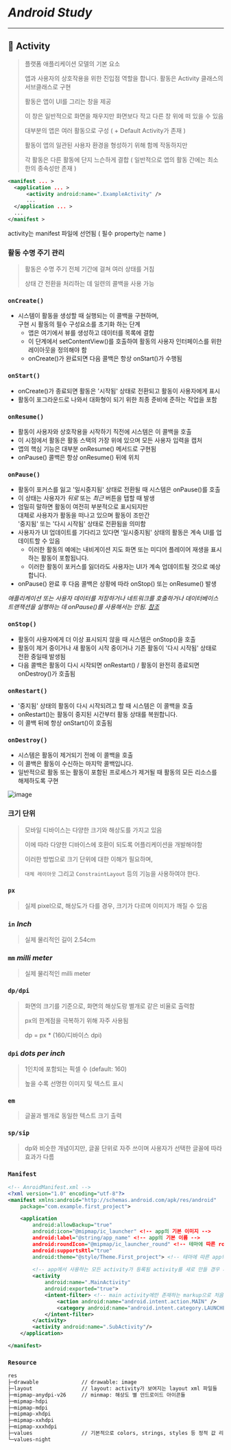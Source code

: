 # *Android Study*

---
## 📄 Activity

> 플랫폼 애플리케이션 모델의 기본 요소
> 
> 앱과 사용자의 상호작용을 위한 진입점 역할을 합니다. 활동은 Activity 클래스의 서브클래스로 구현
> 
> 활동은 앱이 UI를 그리는 창을 제공
> 
> 이 창은 일반적으로 화면을 채우지만 화면보다 작고 다른 창 위에 떠 있을 수 있음
> 
> 대부분의 앱은 여러 활동으로 구성 ( + Default Activity가 존재 )
> 
> 활동이 앱의 일관된 사용자 환경을 형성하기 위해 함께 작동하지만 
> 
> 각 활동은 다른 활동에 단지 느슨하게 결합 ( 일반적으로 앱의 활동 간에는 최소한의 종속성만 존재 )

```xml
<manifest ... >
  <application ... >
      <activity android:name=".ExampleActivity" />
      ...
  </application ... >
  ...
</manifest >
```
activity는 manifest 파일에 선언됨 ( 필수 property는 name ) 

### 활동 수명 주기 관리

> 활동은 수명 주기 전체 기간에 걸쳐 여러 상태를 거침
> 
> 상태 간 전환을 처리하는 데 일련의 콜백을 사용 가능

### `onCreate()`

- 시스템이 활동을 생성할 때 실행되는 이 콜백을 구현하며, <br/>구현 시 활동의 필수 구성요소를 초기화 하는 단계
    - 앱은 여기에서 뷰를 생성하고 데이터를 목록에 결합
    - 이 단계에서 setContentView()를 호출하여 활동의 사용자 인터페이스를 위한 레이아웃을 정의해야 함
    - onCreate()가 완료되면 다음 콜백은 항상 onStart()가 수행됨

### `onStart()`

- onCreate()가 종료되면 활동은 '시작됨' 상태로 전환되고 활동이 사용자에게 표시 
- 활동이 포그라운드로 나와서 대화형이 되기 위한 최종 준비에 준하는 작업을 포함

### `onResume()`

- 활동이 사용자와 상호작용을 시작하기 직전에 시스템은 이 콜백을 호출
- 이 시점에서 활동은 활동 스택의 가장 위에 있으며 모든 사용자 입력을 캡처
- 앱의 핵심 기능은 대부분 onResume() 메서드로 구현됨
- onPause() 콜백은 항상 onResume() 뒤에 위치

### `onPause()`

- 활동이 포커스를 잃고 '일시중지됨' 상태로 전환될 때 시스템은 onPause()를 호출
- 이 상태는 사용자가 *뒤로* 또는 *최근* 버튼을 탭할 때 발생
- 엄밀히 말하면 활동이 여전히 부분적으로 표시되지만<br/> 
  대체로 사용자가 활동을 떠나고 있으며 활동이 조만간 <br/>
  '중지됨' 또는 '다시 시작됨' 상태로 전환됨을 의미함
- 사용자가 UI 업데이트를 기다리고 있다면 '일시중지됨' 상태의 활동은 계속 UI를 업데이트할 수 있음 
    - 이러한 활동의 예에는 내비게이션 지도 화면 또는 미디어 플레이어 재생을 표시하는 활동이 포함됩니다. 
    - 이러한 활동이 포커스를 잃더라도 사용자는 UI가 계속 업데이트될 것으로 예상합니다.
- onPause() 완료 후 다음 콜백은 상황에 따라 onStop() 또는 onResume() 발생

*애플리케이션 또는 사용자 데이터를 저장하거나 네트워크를 호출하거나 데이터베이스 트랜잭션을 실행하는 데 onPause()를 사용해서는 안됨. [참조](https://developer.android.com/guide/components/activities/activity-lifecycle?hl=ko#saras)*

### `onStop()`

- 활동이 사용자에게 더 이상 표시되지 않을 때 시스템은 onStop()을 호출
- 활동이 제거 중이거나 새 활동이 시작 중이거나 기존 활동이 '다시 시작됨' 상태로 전환 중일때 발생됨
- 다음 콜백은 활동이 다시 시작되면 onRestart() / 활동이 완전히 종료되면 onDestroy()가 호출됨

### `onRestart()`

- '중지됨' 상태의 활동이 다시 시작되려고 할 때 시스템은 이 콜백을 호출
- onRestart()는 활동이 중지된 시간부터 활동 상태를 복원합니다.
- 이 콜백 뒤에 항상 onStart()이 호출됨

### `onDestroy()`
- 시스템은 활동이 제거되기 전에 이 콜백을 호출
- 이 콜백은 활동이 수신하는 마지막 콜백입니다. 
- 일반적으로 활동 또는 활동이 포함된 프로세스가 제거될 때 활동의 모든 리소스를 해제하도록 구현

![image](https://www.google.com/url?sa=i&url=https%3A%2F%2Fjamesdreaming.tistory.com%2F17&psig=AOvVaw3t0xr9zm3wiiF1tnoQ6Fbq&ust=1654508993452000&source=images&cd=vfe&ved=0CAwQjRxqFwoTCIi92ImElvgCFQAAAAAdAAAAABAD)

### 크기 단위

> 모바일 디바이스는 다양한 크기와 해상도를 가지고 있음
> 
> 이에 따라 다양한 디바이스에 호환이 되도록 어플리케이션을 개발해야함 
> 
> 이러한 방법으로 크기 단위에 대한 이해가 필요하며, 
> 
> `대체 레이아웃` 그리고 `ConstraintLayout` 등의 기능을 사용하여야 한다. 

### `px`

> 실제 pixel으로, 해상도가 다를 경우, 크기가 다르며 이미지가 깨질 수 있음

### `in` *Inch*

> 실제 물리적인 길이 2.54cm

### `mm` *milli meter*

> 실제 물리적인 milli meter

### `dp/dpi`

> 화면의 크기를 기준으로, 화면의 해상도랑 별개로 같은 비율로 출력함
> 
> px의 한계점을 극복하기 위해 자주 사용됨
> 
> dp = px * (160/디바이스 dpi)

### `dpi` *dots per inch*

> 1인치에 포함되는 픽셀 수 (default: 160) 
> 
> 높을 수록 선명한 이미지 및 텍스트 표시

### `em`

> 글꼴과 별개로 동일한 텍스트 크기 출력

### `sp/sip` 

> dp와 비슷한 개념이지만, 글꼴 단위로 자주 쓰이며 사용자가 선택한 글꼴에 따라 효과가 다름




### `Manifest`

```xml
<!-- AnroidManifest.xml -->
<?xml version="1.0" encoding="utf-8"?>
<manifest xmlns:android="http://schemas.android.com/apk/res/android"
    package="com.example.first_project">

    <application
        android:allowBackup="true"
        android:icon="@mipmap/ic_launcher" <!-- app의 기본 이미지 -->
        android:label="@string/app_name" <!-- app의 기본 이름 -->
        android:roundIcon="@mipmap/ic_launcher_round" <!-- 테마에 따른 rounded app 이미지 -->
        android:supportsRtl="true" 
        android:theme="@style/Theme.First_project"> <!-- 테마에 따른 app의 기본 테마 -->
    
        <!-- app에서 사용하는 모든 activity가 등록됨 activity를 새로 만들 경우 새로 생김-->
        <activity 
            android:name=".MainActivity"
            android:exported="true">
            <intent-filter> <!-- main activity에만 존재하는 markup으로 처음 보여지는 activity를 설정 -->
                <action android:name="android.intent.action.MAIN" />
                <category android:name="android.intent.category.LAUNCHER" />
            </intent-filter>
        </activity>
        <activity android:name=".SubActivity"/>
    </application>

</manifest>
```

### `Resource`

```markdown
res
├─drawable              // drawable: image
├─layout                // layout: activity가 보여지는 layout xml 파일들
├─mipmap-anydpi-v26     // minmap: 해상도 별 안드로이드 아이콘들
├─mipmap-hdpi
├─mipmap-mdpi
├─mipmap-xhdpi
├─mipmap-xxhdpi
├─mipmap-xxxhdpi
├─values                // 기본적으로 colors, strings, styles 등 정적 값 리소스
└─values-night

```